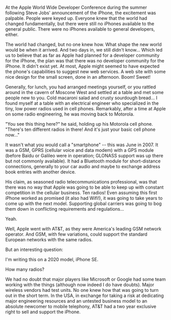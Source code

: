 At the Apple World Wide Developer Conference during the summer following Steve Jobs' announcement of the iPhone, the excitement was palpable. People were keyed up. Everyone knew that the world had changed fundamentally, but there were still no iPhones available to the general public. There were no iPhones available to general developers, either.

The world had changed, but no one knew how. What shape the  new world would be when it arrived. And two days in, we still didn't know... Which led us to believe that as far as Apple had planned for a developer community for the iPhone, the plan was that there was no developer community for the iPhone. It didn't exist yet. At most, Apple might seemed to have expected the phone's capabilities to suggest new web services. A web site with some nice design for the small screen, done in an afternoon. Boom! Sweet!


Generally, for lunch, you had arranged meetings yourself, or you rattled around in the cavern of Moscone West and settled at a table and met some people new to you. Cold macaroni salad and crusty sourdough bread... I found myself at a table with an electrical engineer who specialized in the tiny, low power radios used in cell phones. Remarkably, after a time at Apple on some radio engineering, he was moving back to Motorola.

"You see this thing here?" he said, holding  up his Motorola cell phone. "There's ten different radios in there! And it's just your basic cell phone now..."

It wasn't what you would call a "smartphone" -- this was June in 2007. It was a GSM, GPRS (cellular voice and data modem) with a GPS module (before Baidu or Galileo were in operation; GLONASS support was up there but not commonly available). It had a Bluetooth module for short-distance connections, generally to your car audio and maybe to exchange address book entries with another device.

His claim, as seasoned radio telecommunications professional, was that there was no way that Apple was going to be able to keep up with constant competition in the cellular business. Ten radios! Even assuming this first iPhone worked as promised (it also had Wifi!), it was going to take years to come up with the next model. Supporting global carriers was going to bog them down in conflicting requirements and regulations...

Yeah.

Well, Apple went with AT&T, as they were America's leading GSM network operator. And GSM, with few variations, could support the standard European networks with the same radios.


But an interesting question:

I'm writing this on a 2020 model, iPhone SE.

How many radios?




We had no doubt that major players like Microsoft or Google had some team working with the things (although now indeed I do have doubts). Major wireless vendors had test units. No one knew how that was going to turn out in the short term. In the USA, in exchange for taking a risk at dedicating major engineering resources and an untested business model to an absolute newcomer to mobile telephony, AT&T had a two year exclusive right to sell and support the iPhone.

